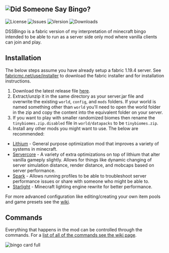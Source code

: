 ![Did Someone Say Bingo?](https://user-images.githubusercontent.com/50642352/229986719-d35a4c40-97c4-4bd3-ad13-e63c304e2544.png)
---

![License](https://img.shields.io/github/license/Encrypted-Thoughts/DidSomeoneSayBingo)
![Issues](https://img.shields.io/github/issues/Encrypted-Thoughts/DidSomeoneSayBingo?label=Issues)
![Version](https://img.shields.io/github/v/tag/Encrypted-Thoughts/DidSomeoneSayBingo)
![Downloads](https://img.shields.io/github/downloads/Encrypted-Thoughts/DidSomeoneSayBingo/total)

DSSBingo is a fabric version of my interpretation of minecraft bingo intended to be able to run as a server side only mod where vanilla clients can join and play.

## Installation
The below steps assume you have already setup a fabric 1.19.4 server. See [fabricmc.net/use/installer](https://fabricmc.net/use/installer) to download the fabric installer and for installation instructions.
1. Download the latest release file [here](https://github.com/Encrypted-Thoughts/DidSomeoneSayBingo/releases/tag/1.0.6).
2. Extract/unzip it in the same directory as your server.jar file and overwrite the existing `world`, `config`, and `mods` folders. If your world is named something other than `world` you'll need to open the world folder in the zip and copy the content into the equivalent folder on your server.
3. If you want to play with smaller randomized biomes then rename the `tinybiomes.zip.disabled` file in `world/datapacks` to be `tinybiomes.zip`. 
4. Install any other mods you might want to use. The below are recommended:
  * [Lithium](https://www.curseforge.com/minecraft/mc-mods/lithium) - General purpose optimization mod that improves a variety of systems in minecraft.
  * [Servercore](https://www.curseforge.com/minecraft/mc-mods/servercore) - A variety of extra optimizations on top of lithium that alter vanilla gameply slightly. Allows for things like dynamic changing of server simulation distance, render distance, and mobcaps based on server performance.
  * [Spark](https://www.curseforge.com/minecraft/mc-mods/spark) - Allows running profiles to be able to troubleshoot server performance issues or share with someone who might be able to.
  * [Starlight](https://www.curseforge.com/minecraft/mc-mods/starlight) - Minecraft lighting engine rewrite for better performance.

For more advanced configuration like editing/creating your own item pools and game presets see the [wiki](https://github.com/Encrypted-Thoughts/DidSomeoneSayBingo/wiki). 

## Commands
Everything that happens in the mod can be controlled through the commands. For a [list of all of the commands see the wiki page](https://github.com/Encrypted-Thoughts/DidSomeoneSayBingo/wiki/Commands).

![bingo card full](https://user-images.githubusercontent.com/50642352/229987111-603337b8-52f3-4116-8424-0960a6594dbc.png)
